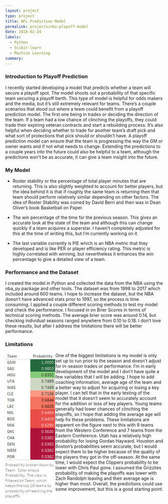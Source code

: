 ```yaml
---
layout: project
type: project
title: NFL Prediction Model
permalink: projects/nba-playoff-model
date: 2018-02-24
labels:
  - Python
  - Scikit-learn
  - Machine Learning
summary: 
---
```


### Introduction to Playoff Prediction ###
I recently started developing a model that predicts whether a team will secure a playoff spot. The model shoots out a probability of that specific team securing a playoff berth. This type of model is helpful for odds makers and the media, but it’s still extremely relevant for teams. 
There’s a couple scenarios that stood out where a team could benefit from a playoff prediction model. The first one being in trades or deciding the direction of the team. If a team had a low chance of clinching the playoffs, they could trade their expiring veteran contracts and start a rebuilding process. It’s also helpful when deciding whether to trade for another team’s draft pick and what sort of protections that pick should or shouldn’t have. A playoff prediction model can ensure that the team is progressing the way the GM or owner wants and if not what needs to change. Extending the predictions to a couple years into the future could also be helpful to a team, although the predictions won’t be as accurate, it can give a team insight into the future. 

### My Model ###
* Roster stability or the percentage of total player minutes that are returning. This is also slightly weighted to account for better players, but the idea behind it is that if roughly the same team is returning then that team should perform relatively similar depending on other factors. The idea of Roster Stability was coined by David Berri and then was in Dean Oliver’s book Basketball on Paper.

* The win percentage of the time for the previous season. This gives an accurate look at the state of the team and although this can change quickly if a team acquires a superstar. I haven’t completely adjusted for this at the time of writing this, but I’m currently working on it.  
* The last variable currently is PIE which is an NBA metric that they developed and is like PER or player efficiency rating. This metric is highly correlated with winning, but nevertheless it enhances the win percentage to give a detailed view of a team.

### Performance and the Dataset ###
I created the model in Python and collected the data from the NBA using the nba_py package and other tools. The dataset was from 1998 to 2017 which included around 600 teams. I hope to increase the dataset, but the NBA doesn’t have advanced stats prior to 1997, so the process is time consuming. 
I applied a couple different scoring methods to test my model and check the performance. I focused in on Brier Scores in terms of technical scoring methods. The average brier score was around 0.14, but checking individual seasons ranged anywhere from 0.10 to 0.18. I don’t love these results, but after I address the limitations there will be better performance. 

### Limitations ### 
<img style="float: left;" src="images\NBA18Predictions.png">
One of the biggest limitations is my model is only set up to run prior to the season and doesn’t adjust for in-season trades or performance. I’m in early development of the model and I don’t have quite a few variables that I will be adding. I hope to add coaching information, average age of the team and a better way to adjust for acquiring or losing a key player. I can tell that in the early testing of the model that it doesn’t seem to accurately account for the addition or loss of key players. Young teams generally had lower chances of clinching the playoffs, so I hope that adding the average age will help fix these problems. 
These limitations are apparent on the figure next to this with 9 teams from the Western Conference and 7 teams from the Eastern Conference. Utah has a relatively high probability for losing Gordan Hayward. Houston and Boston’s probabilities seem accurate, but I would expect them to be higher because of the quality of the players they got in the off-season. At the same time, I would expect the Clippers probability to be lower with Chris Paul gone. I assumed the Grizzlies probability of making the playoffs was lower with Zach Randolph leaving and their average age is higher than most. Overall, the predictions could use some improvement, but this is a good starting point. 
